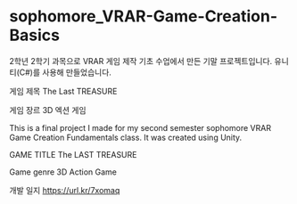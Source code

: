 # sophomore_VRAR-Game-Creation-Basics

2학년 2학기 과목으로 VRAR 게임 제작 기초 수업에서 만든 기말 프로젝트입니다.
유니티(C#)를 사용해 만들었습니다.

게임 제목 
The Last TREASURE

게임 장르
3D 엑션 게임


This is a final project I made for my second semester sophomore VRAR Game Creation Fundamentals class.
It was created using Unity.

GAME TITLE
The LAST TREASURE

Game genre
3D Action Game

개발 일지
https://url.kr/7xomaq
